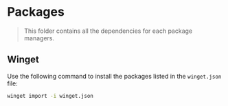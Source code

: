 # Packages

> This folder contains all the dependencies for each package managers.


## Winget

Use the following command to install the packages listed in the `winget.json` file:

```sh
winget import -i winget.json
```

